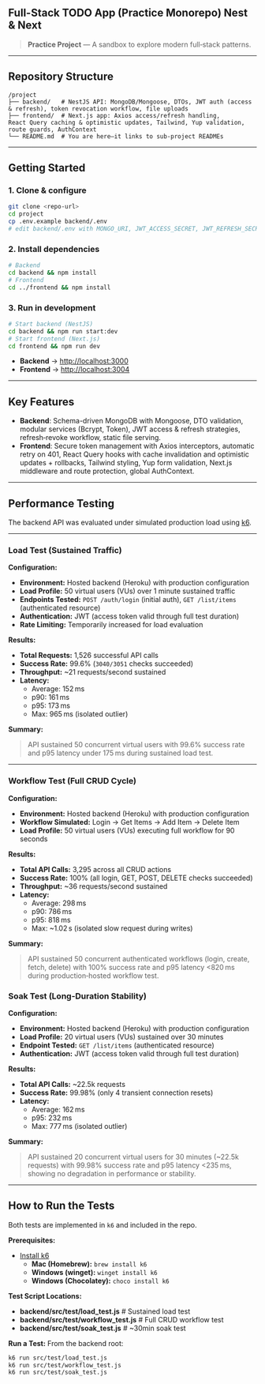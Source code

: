 ## Full-Stack TODO App (Practice Monorepo) Nest & Next

> **Practice Project** — A sandbox to explore modern full‑stack patterns.

---

## Repository Structure

```
/project
├── backend/   # NestJS API: MongoDB/Mongoose, DTOs, JWT auth (access & refresh), token revocation workflow, file uploads
├── frontend/  # Next.js app: Axios access/refresh handling, React Query caching & optimistic updates, Tailwind, Yup validation, route guards, AuthContext
└── README.md  # You are here—it links to sub‑project READMEs
```

---

## Getting Started

### 1. Clone & configure

```bash
git clone <repo-url>
cd project
cp .env.example backend/.env
# edit backend/.env with MONGO_URI, JWT_ACCESS_SECRET, JWT_REFRESH_SECRET, etc.
```

### 2. Install dependencies

```bash
# Backend
cd backend && npm install
# Frontend
cd ../frontend && npm install
```

### 3. Run in development

```bash
# Start backend (NestJS)
cd backend && npm run start:dev
# Start frontend (Next.js)
cd frontend && npm run dev
```

* **Backend** → [http://localhost:3000](http://localhost:3000)
* **Frontend** → [http://localhost:3004](http://localhost:3004)

---

## Key Features

* **Backend**: Schema-driven MongoDB with Mongoose, DTO validation, modular services (Bcrypt, Token), JWT access & refresh strategies, refresh‑revoke workflow, static file serving.
* **Frontend**: Secure token management with Axios interceptors, automatic retry on 401, React Query hooks with cache invalidation and optimistic updates + rollbacks, Tailwind styling, Yup form validation, Next.js middleware and route protection, global AuthContext.

---

## **Performance Testing**

The backend API was evaluated under simulated production load using [k6](https://k6.io/).

---

### **Load Test (Sustained Traffic)**

**Configuration:**
- **Environment:** Hosted backend (Heroku) with production configuration  
- **Load Profile:** 50 virtual users (VUs) over 1 minute sustained traffic  
- **Endpoints Tested:** `POST /auth/login` (initial auth), `GET /list/items` (authenticated resource)  
- **Authentication:** JWT (access token valid through full test duration)  
- **Rate Limiting:** Temporarily increased for load evaluation  

**Results:**
- **Total Requests:** 1,526 successful API calls  
- **Success Rate:** 99.6% (`3040/3051` checks succeeded)  
- **Throughput:** ~21 requests/second sustained  
- **Latency:**  
  - Average: 152 ms  
  - p90: 161 ms  
  - p95: 173 ms  
  - Max: 965 ms (isolated outlier)  

**Summary:**
> API sustained 50 concurrent virtual users with 99.6% success rate and p95 latency under 175 ms during sustained load test.

---

### **Workflow Test (Full CRUD Cycle)**

**Configuration:**
- **Environment:** Hosted backend (Heroku) with production configuration  
- **Workflow Simulated:** Login → Get Items → Add Item → Delete Item  
- **Load Profile:** 50 virtual users (VUs) executing full workflow for 90 seconds  

**Results:**
- **Total API Calls:** 3,295 across all CRUD actions  
- **Success Rate:** 100% (all login, GET, POST, DELETE checks succeeded)  
- **Throughput:** ~36 requests/second sustained  
- **Latency:**  
  - Average: 298 ms  
  - p90: 786 ms  
  - p95: 818 ms  
  - Max: ~1.02 s (isolated slow request during writes)  

**Summary:**
> API sustained 50 concurrent authenticated workflows (login, create, fetch, delete) with 100% success rate and p95 latency <820 ms during production‑hosted workflow test.

### **Soak Test (Long-Duration Stability)**

**Configuration:**
- **Environment:** Hosted backend (Heroku) with production configuration  
- **Load Profile:** 20 virtual users (VUs) sustained over 30 minutes  
- **Endpoint Tested:** `GET /list/items` (authenticated resource)  
- **Authentication:** JWT (access token valid through full test duration)  

**Results:**
- **Total API Calls:** ~22.5k requests  
- **Success Rate:** 99.98% (only 4 transient connection resets)  
- **Latency:**  
  - Average: 162 ms  
  - p95: 232 ms  
  - Max: 777 ms (isolated outlier)  

**Summary:**
> API sustained 20 concurrent virtual users for 30 minutes (~22.5k requests) with 99.98% success rate and p95 latency <235 ms, showing no degradation in performance or stability.

---

## **How to Run the Tests**

Both tests are implemented in `k6` and included in the repo.

**Prerequisites:**
- [Install k6](https://k6.io/docs/get-started/installation/)  
  - **Mac (Homebrew):** `brew install k6`  
  - **Windows (winget):** `winget install k6`  
  - **Windows (Chocolatey):** `choco install k6`

**Test Script Locations:**

- **backend/src/test/load_test.js** # Sustained load test
- **backend/src/test/workflow_test.js** # Full CRUD workflow test
- **backend/src/test/soak_test.js** # ~30min soak test

**Run a Test:**
From the backend root:
```bash
k6 run src/test/load_test.js
k6 run src/test/workflow_test.js
k6 run src/test/soak_test.js
